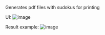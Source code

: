 Generates pdf files with sudokus for printing

UI:
![image](https://github.com/user-attachments/assets/f675dabb-2bcd-4a52-9740-51d291ec317c)

Result example:
![image](https://github.com/user-attachments/assets/92e4b6c9-18c6-4cd0-bbf2-63ccd7104cb7)
